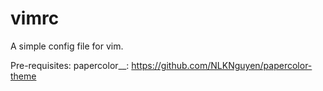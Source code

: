 # vimrc
A simple config file for vim.

Pre-requisites:
papercolor__: https://github.com/NLKNguyen/papercolor-theme
